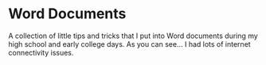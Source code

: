 # Word Documents
A collection of little tips and tricks that I put into Word documents during my high school and early college days. As you can see... I had lots of internet connectivity issues.


